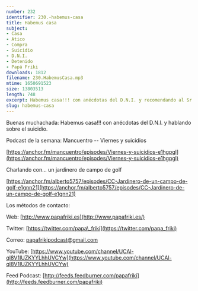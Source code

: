 ```yaml
---
number: 232
identifier: 230.-habemus-casa
title: Habemus casa
subject:
- Casa
- Atico
- Compra
- Suicidio
- D.N.I.
- Detenido
- Papá Friki
downloads: 1812
filename: 230.HabemusCasa.mp3
mtime: 1650691523
size: 13803513
length: 748
excerpt: Habemus casa!!! con anécdotas del D.N.I. y recomendando al Sr. Mancuentro hablando sobre el sucidio
slug: habemus-casa
---
```

Buenas muchachada: Habemus casa!!! con anécdotas del D.N.I. y hablando sobre el suicidio.

Podcast de la semana: Mancuentro -- Viernes y suicidios

[https://anchor.fm/mancuentro/episodes/Viernes-y-suicidios-e1hgpgl](https://anchor.fm/mancuentro/episodes/Viernes-y-suicidios-e1hgpgl)

Charlando con... un jardinero de campo de golf

[https://anchor.fm/alberto5757/episodes/CC-Jardinero-de-un-campo-de-golf-e1gnn21](https://anchor.fm/alberto5757/episodes/CC-Jardinero-de-un-campo-de-golf-e1gnn21)

Los métodos de contacto:

Web: [http://www.papafriki.es](http://www.papafriki.es/)

Twitter: [https://twitter.com/papa\_friki](https://twitter.com/papa_friki)

Correo: [papafrikipodcast@gmail.com](https://archive.org/details/papafrikipodast@gmail.com)

YouTube: [https://www.youtube.com/channel/UCAl-ql8V1IUZKYYLhhUVCYw](https://www.youtube.com/channel/UCAl-ql8V1IUZKYYLhhUVCYw)

Feed Podcast: [http://feeds.feedburner.com/papafriki](http://feeds.feedburner.com/papafriki)